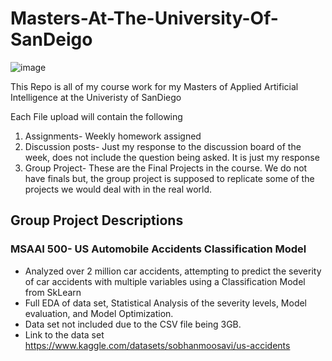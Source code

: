 # Masters-At-The-University-Of-SanDeigo
![image](https://github.com/parchrist/Masters-At-The-University-Of-SanDeigo/assets/108627999/a42f3a0d-af62-4a9e-bfa4-042baf383ed4)


This Repo is all of my course work for my Masters of Applied Artificial Intelligence at the Univeristy of SanDiego 

Each File upload will contain the following
1. Assignments- Weekly homework assigned
2. Discussion posts- Just my response to the discussion board of the week, does not include the question being asked. It is just my response
3. Group Project- These are the Final Projects in the course. We do not have finals but, the group project is supposed to replicate some of the projects we would deal with in the real world.

## Group Project Descriptions

### MSAAI 500- US Automobile Accidents Classification Model
- Analyzed over 2 million car accidents, attempting to predict the severity of car accidents with multiple variables using a Classification Model from SkLearn
- Full EDA of data set, Statistical Analysis of the severity levels, Model evaluation, and Model Optimization.
- Data set not included due to the CSV file being 3GB.
- Link to the data set https://www.kaggle.com/datasets/sobhanmoosavi/us-accidents
  

